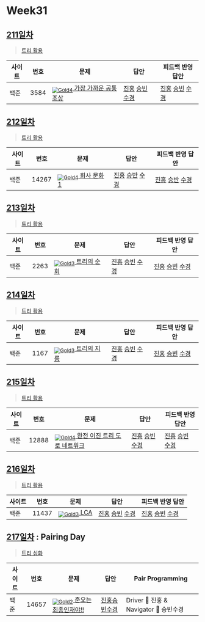 <!-- tier 리스트 S -->
[Unrated]: https://user-images.githubusercontent.com/33937365/126247607-85783912-c11a-4d50-ac36-8cc7dcb75cd2.png
[Gold5]: https://user-images.githubusercontent.com/33937365/126247627-2979d4d5-915a-4c4e-adb7-c171f9bafe28.png
[Gold4]: https://user-images.githubusercontent.com/33937365/126247629-b24e1e24-4579-450f-bc3c-f166361091dd.png
[Gold3]: https://user-images.githubusercontent.com/33937365/126247630-80fb15af-debc-451d-a937-6c9c6bfa693b.png
[Gold2]: https://user-images.githubusercontent.com/33937365/126247633-7112f6a6-57da-4d1d-953f-5414ba8ffc3d.png
[Gold1]: https://user-images.githubusercontent.com/33937365/126247635-42bd3af9-e129-4379-b44a-22d75de3def6.png
<!-- tier 리스트 E -->

# Week31

## [211일차](Day211)

> [트리 활용](https://www.acmicpc.net/group/workbook/view/9797/35697)

| 사이트 | 번호 | 문제                 | 답안                | 피드백 반영 답안    |
| ------ | ---- | -------------------- | ------------------- | ------------------- |
| 백준   | 3584    | [<sub>![Gold4]</sub> 가장 가까운 공통 조상](https://www.acmicpc.net/problem/3584) | [진홍](Day211/boj3584_kjh.java) [승빈](Day211/boj3584_wsb.java) [수경](Day211/boj3584_hsk.js) | [진홍](Day211/boj3584_kjh.java) [승빈](Day211/boj3584_wsb.java) [수경](Day211/boj3584_hsk_fb.js) |

## [212일차](Day212)

> [트리 활용](https://www.acmicpc.net/group/workbook/view/9797/35723)

| 사이트 | 번호 | 문제                 | 답안                | 피드백 반영 답안    |
| ------ | ---- | -------------------- | ------------------- | ------------------- |
| 백준   | 14267 | [<sub>![Gold4]</sub> 회사 문화 1](https://www.acmicpc.net/problem/14267) | [진홍](Day212/boj14267_kjh.java) [승반](Day212/boj14267_wsb.java) [수경](Day212/boj14267_hsk.js) | [진홍](Day212/boj14267_kjh_fb.java) [승반](Day212/boj14267_wsb.java) [수경](Day212/boj14267_hsk_.js) |

## [213일차](Day213)

> [트리 활용](https://www.acmicpc.net/group/workbook/view/9797/35770)

| 사이트 | 번호 | 문제                 | 답안                | 피드백 반영 답안    |
| ------ | ---- | -------------------- | ------------------- | ------------------- |
| 백준   | 2263 | [<sub>![Gold3]</sub> 트리의 순회](https://www.acmicpc.net/problem/2263) | [진홍](Day213/boj2263_kjh.java) [승빈](Day213/boj2263_wsb.java) [수경](Day213/boj2263_hsk.js) | [진홍](Day213/boj2263_kjh.java) [승빈](Day213/boj2263_wsb.java) [수경](Day213/boj2263_hsk_fb.js) |

## [214일차](Day214)

> [트리 활용](https://www.acmicpc.net/group/workbook/view/9797/35786)

| 사이트 | 번호 | 문제                 | 답안                | 피드백 반영 답안    |
| ------ | ---- | -------------------- | ------------------- | ------------------- |
| 백준   | 1167    | [<sub>![Gold3]</sub> 트리의 지름](https://www.acmicpc.net/problem/1167) | [진홍](Day214/boj1167_kjh.java) [승빈](Day214/boj1167_wsb.java) [수경](Day214/boj1167_hsk.js) | [진홍](Day214/boj1167_kjh_fb.java) [승빈](Day214/boj1167_wsb_fb.java) [수경](Day214/boj1167_hsk_fb.js) |

## [215일차](Day215)

> [트리 활용](https://www.acmicpc.net/group/workbook/view/9797/35823)

| 사이트 | 번호 | 문제                 | 답안                | 피드백 반영 답안    |
| ------ | ---- | -------------------- | ------------------- | ------------------- |
| 백준   | 12888 | [<sub>![Gold4]</sub> 완전 이진 트리 도로 네트워크](https://www.acmicpc.net/problem/12888) | [진홍](Day215/boj12888_kjh.java) [승빈](Day215/boj12888_wsb.java) [수경](Day215/boj12888_hsk.py) | [진홍](Day215/boj12888_kjh.java) [승빈](Day215/boj12888_wsb.java) [수경](Day215/boj12888_hsk.py) |

## [216일차](Day216)

> [트리 활용](https://www.acmicpc.net/group/workbook/view/9797/35836)

| 사이트 | 번호 | 문제                 | 답안                | 피드백 반영 답안    |
| ------ | ---- | -------------------- | ------------------- | ------------------- |
| 백준   | 11437 | [<sub>![Gold3]</sub> LCA](https://www.acmicpc.net/problem/11437) | [진홍](Day216/boj11437_kjh.java) [승빈](Day216/boj11437_wsb.java) [수경](Day216/boj11437_hsk.js) | [진홍](Day216/boj11437_kjh.java) [승빈](Day216/boj11437_wsb.java) [수경](Day216/boj11437_hsk_fb.js) |

## [217일차](Day217) : Pairing Day

> [트리 심화](https://www.acmicpc.net/group/workbook/view/9797/35949)

| 사이트 | 번호 | 문제                 | 답안                | Pair Programming    |
| ------ | ---- | -------------------- | ------------------- | ------------------- |
| 백준   | 14657    | [<sub>![Gold2]</sub> 준오는 최종인재야!!](https://www.acmicpc.net/problem/14657) | [진홍승빈수경](Day217/boj14657_kjhwsbhsk.java) | Driver 🚗 진홍 & Navigator 🧭 승빈수경 |

